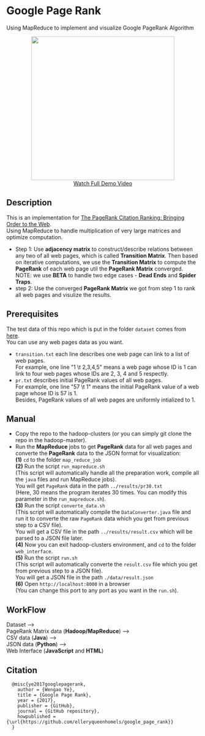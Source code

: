 # Google Page Rank

Using MapReduce to implement and visualize Google PageRank Algorithm

<div align="center">
  <img src="https://user-images.githubusercontent.com/13844740/33436934-692d9412-d621-11e7-8bc1-b2213eeb3289.gif" height="374px">
</div>
<div align="center">
  <a href="https://youtu.be/VIeWJLxWAqc">Watch Full Demo Video</a>
</div>

## Description
This is an implementation for [The PageRank Citation Ranking: Bringing Order to the Web](http://ilpubs.stanford.edu:8090/422/1/1999-66.pdf).<br/>Using MapReduce to handle multiplication of very large matrices and optimize computation.<br/>
- Step 1: Use <b>adjacency matrix</b> to construct/describe relations between any two of all web pages, which is called <b>Transition Matrix</b>. Then based on iterative computations, we use the <b>Transition Matrix</b> to compute the <b>PageRank</b> of each web page util the <b>PageRank Matrix</b> converged. NOTE: we use <b>BETA</b> to handle two edge cases - <b>Dead Ends</b> and <b>Spider Traps</b>.
- step 2: Use the converged <b>PageRank Matrix</b> we got from step 1 to rank all web pages and visulize the results.

## Prerequisites
The test data of this repo which is put in the folder `dataset` comes from [here](https://www.limfinity.com/ir/).<br/>You can use any web pages data as you want.
- `transition.txt` each line describes one web page can link to a list of web pages.<br/>For example, one line "1 \t 2,3,4,5" means a web page whose ID is 1 can link to four web pages whose IDs are 2, 3, 4 and 5 respectly.
- `pr.txt` describes initial PageRank values of all web pages.<br/>For example, one line "57 \t 1" means the initial PageRank value of a web page whose ID is 57 is 1.<br/>Besides, PageRank values of all web pages are uniformly intialized to 1.

## Manual
- Copy the repo to the hadoop-clusters (or you can simply git clone the repo in the hadoop-master).
- Run the <b>MapReduce</b> jobs to get <b>PageRank</b> data for all web pages and converte the <b>PageRank</b> data to the JSON format for visualization:</br>
<b>(1)</b> `cd` to the folder `map_reduce_job`<br/><b>(2)</b> Run the script `run_mapreduce.sh`<br/>(This script will automatically handle all the preparation work, compile all the `java` files and run MapReduce jobs).<br/>You will get `PageRank` data in the path `../results/pr30.txt`<br/>(Here, 30 means the program iterates 30 times. You can modify this parameter in the `run_mapreduce.sh`).<br/><b>(3)</b> Run the script `converte_data.sh`<br/>(This script will automatically compile the `DataConverter.java` file and run it to converte the raw `PageRank` data which you get from previous step to a CSV file).<br/>You will get a CSV file in the path `../results/result.csv` which will be parsed to a JSON file later.<br/><b>(4)</b> Now you can exit hadoop-clusters environment, and `cd` to the folder `web_interface`.<br/><b>(5)</b> Run the script `run.sh`<br/>(This script will automatically converte the `result.csv` file which you get from previous step to a JSON file).<br/>You will get a JSON file in the path `./data/result.json`<br/><b>(6)</b> Open `http://localhost:8000` in a browser<br/>(You can change this port to any port as you want in the `run.sh`).

## WorkFlow
Dataset --> <br/>PageRank Matrix data (<b>Hadoop/MapReduce</b>) --> <br/>CSV data (<b>Java</b>) --> <br/>JSON data (<b>Python</b>) --> <br/>Web Interface (<b>JavaScript</b> and <b>HTML</b>)

## Citation
```
  @misc{ye2017googlepagerank,
    author = {Wengao Ye},
    title = {Google Page Rank},
    year = {2017},
    publisher = {GitHub},
    journal = {GitHub repository},
    howpublished = {\url{https://github.com/elleryqueenhomels/google_page_rank}}
  }
```
